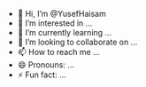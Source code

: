 - 👋 Hi, I’m @YusefHaisam
- 👀 I’m interested in ...
- 🌱 I’m currently learning ...
- 💞️ I’m looking to collaborate on ...
- 📫 How to reach me ...
- 😄 Pronouns: ...
- ⚡ Fun fact: ...

<!---
YusefHaisam/YusefHaisam is a ✨ special ✨ repository because its `README.md` (this file) appears on your GitHub profile.
You can click the Preview link to take a look at your changes.
--->
